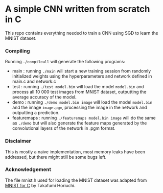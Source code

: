 # A simple CNN written from scratch in C

This repo contains everything needed to train a CNN using SGD to learn the MNIST dataset.

### Compiling
Running `./compileall` will generate the following programs:
- main : running `./main` will start a new training session from randomly initialized weights using the hyperparameters and network defined in main.c and network.c
- test : running `./test model.bin` will load the model `model.bin` and process all 10 000 test images from MNIST dataset, outputting the average accuracy of the model.
- demo : running `./demo model.bin image` will load the model `model.bin` and the image `image.pgm`, processing the image in the network and outputting a prediction.
- featuremaps : running `./featuremaps model.bin image` will do the same as `./demo` but will also generate the feature maps generated by the convolutional layers of the network in .pgm format.

### Disclaimer
This is mostly a naive implementation, most memory leaks have been addressed, but there might still be some bugs left.

### Acknowledgement
The file mnist.h used for loading the MNIST dataset was adapted from [MNIST for C](https://github.com/takafumihoriuchi/MNIST_for_C) by Takafumi Horiuchi.
